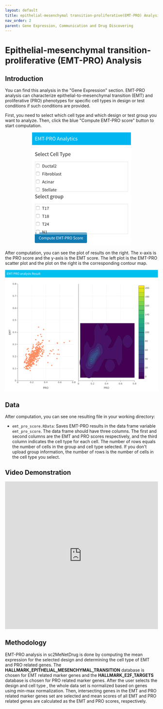 ```yaml
---
layout: default
title: epithelial-mesenchymal transition-proliferative(EMT-PRO) Analysis
nav_order: 2
parent: Gene Expression, Communication and Drug Discovering
---
```


# Epithelial-mesenchymal transition-proliferative (EMT-PRO) Analysis

## Introduction

You can find this analysis in the "Gene Expression" section. EMT-PRO analysis can characterize epithelial-to-mesenchymal transition (EMT) and proliferative (PRO) phenotypes for specific cell types in design or test conditions if such conditions are provided.  

First, you need to select which cell type and which design or test group you want to analyze. Then, click the blue "Compute EMT-PRO score" button to start computation.

<p align="center"><img src="pic/emt-proAnalysis.png" alt="emt-proAnalysis" style="zoom:50%;" /></p>

After computation, you can see the plot of results on the right. The x-axis is the PRO score and the y-axis is the EMT score. The left plot is the EMT-PRO scatter plot and the plot on the right is the corresponding contour map.

<p align="center"><img src="pic/emt-pro.png" alt="emt-pro" style="zoom:67%;" /></p>

## Data

After computation, you can see one resulting file in your working directory:

* `emt_pro_score.RData`: Saves EMT-PRO results in the data frame variable `emt_pro_score`. The data frame should have three columns. The first and second columns are the EMT and PRO scores respectively, and the third column indicates the cell type for each cell. The number of rows equals the number of cells in the group and cell type selected. If you don't upload group information, the number of rows is the number of cells in the cell type you select.



## Video Demonstration

<iframe allowfullscreen="true" src="https://www.youtube.com/embed/X971JFg5a8c" height="485" width="700" allow-top-navigation="false" allow-forms="false" allow-popups="false" sandbox="allow-same-origin allow-scripts" style="box-sizing: border-box; margin: 0px auto; max-width: 100%; width: 964px; border: none;"></iframe>

## Methodology

EMT-PRO analysis in sc2MeNetDrug is done by computing the mean expression for the selected design and determining the cell type of EMT and PRO related genes. The **HALLMARK_EPITHELIAL_MESENCHYMAL_TRANSITION** database is chosen for EMT related marker genes and the **HALLMARK_E2F_TARGETS** database is chosen for PRO related marker genes. After the user selects the design and cell type , the whole data set is normalized based on genes using min-max normalization. Then, intersecting genes in the EMT and PRO related marker genes set are selected and mean scores of all EMT and PRO related genes are calculated as the EMT and PRO scores, respectively.
